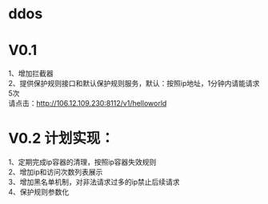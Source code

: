 # ddos
# V0.1
1、增加拦截器
<br/>2、提供保护规则接口和默认保护规则服务，默认：按照ip地址，1分钟内请能请求5次
<br/>请点击：http://106.12.109.230:8112/v1/helloworld

# V0.2 计划实现：
1、定期完成ip容器的清理，按照ip容器失效规则
<br/>2、增加ip和访问次数列表展示
<br/>3、增加黑名单机制，对非法请求过多的ip禁止后续请求
<br/>4、保护规则参数化
